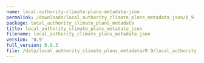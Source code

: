 ```yaml
---
name: local-authority-climate-plans-metadata-json
permalink: /downloads/local_authority_climate_plans_metadata_json/0_9
package: local_authority_climate_plans_metadata
title: local_authority_climate_plans_metadata_json
filename: local_authority_climate_plans_metadata.json
version: '0.9'
full_version: 0.9.3
file: /data/local_authority_climate_plans_metadata/0.9/local_authority_climate_plans_metadata.json
---
```

